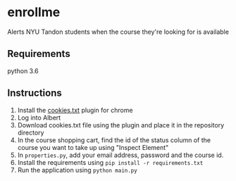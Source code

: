 # enrollme
Alerts NYU Tandon students when the course they're looking for is available

## Requirements
python 3.6

## Instructions
1. Install the [cookies.txt](https://chrome.google.com/webstore/detail/cookiestxt/njabckikapfpffapmjgojcnbfjonfjfg?utm_source=chrome-ntp-icon) plugin for chrome
2. Log into Albert
3. Download cookies.txt file using the plugin and place it in the repository directory
4. In the course shopping cart, find the id of the status column of the course you want to take up using "Inspect Element"
5. In `properties.py`, add your email address, password and the course id.
6. Install the requirements using `pip install -r requirements.txt`
7. Run the application using `python main.py`
